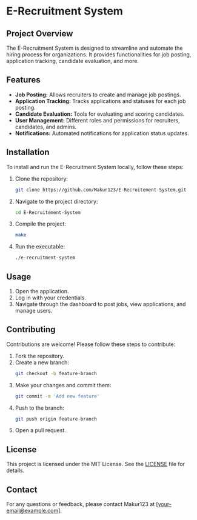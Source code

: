 # E-Recruitment System

## Project Overview
The E-Recruitment System is designed to streamline and automate the hiring process for organizations. It provides functionalities for job posting, application tracking, candidate evaluation, and more.

## Features
- **Job Posting:** Allows recruiters to create and manage job postings.
- **Application Tracking:** Tracks applications and statuses for each job posting.
- **Candidate Evaluation:** Tools for evaluating and scoring candidates.
- **User Management:** Different roles and permissions for recruiters, candidates, and admins.
- **Notifications:** Automated notifications for application status updates.

## Installation
To install and run the E-Recruitment System locally, follow these steps:

1. Clone the repository:
    ```bash
    git clone https://github.com/Makur123/E-Recruitement-System.git
    ```
2. Navigate to the project directory:
    ```bash
    cd E-Recruitement-System
    ```
3. Compile the project:
    ```bash
    make
    ```
4. Run the executable:
    ```bash
    ./e-recruitment-system
    ```

## Usage
1. Open the application.
2. Log in with your credentials.
3. Navigate through the dashboard to post jobs, view applications, and manage users.

## Contributing
Contributions are welcome! Please follow these steps to contribute:

1. Fork the repository.
2. Create a new branch:
    ```bash
    git checkout -b feature-branch
    ```
3. Make your changes and commit them:
    ```bash
    git commit -m 'Add new feature'
    ```
4. Push to the branch:
    ```bash
    git push origin feature-branch
    ```
5. Open a pull request.

## License
This project is licensed under the MIT License. See the [LICENSE](LICENSE) file for details.

## Contact
For any questions or feedback, please contact Makur123 at [your-email@example.com].
